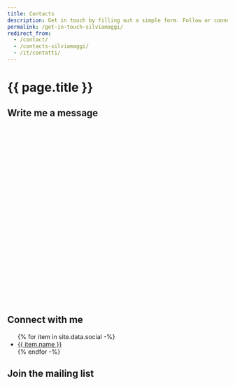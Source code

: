 ```yaml
---
title: Contacts
description: Get in touch by filling out a simple form. Follow or connect on social media such as LinkedIn and Flickr. Subscribe to my newsletter.
permalink: /get-in-touch-silviamaggi/
redirect_from:
  - /contact/
  - /contacts-silviamaggi/
  - /it/contatti/
---
```

# {{ page.title }}

## Write me a message

<div data-tf-widget="pLyazv5E" data-tf-hide-headers style="width:100%;height:400px;"></div><script src="https://embed.typeform.com/next/embed.js"></script>

## Connect with me

<ul class="navigation navigation-social">
{% for item in site.data.social -%}
<li><a href="{{ item.link }}" title="Visit my {{ item.name }} profile" target="_blank" rel="noopener">{{ item.name }}</a></li>
{% endfor -%}
</ul>

## Join the mailing list